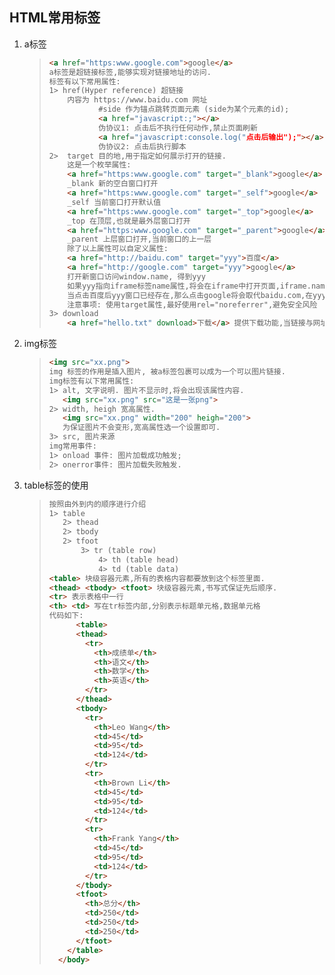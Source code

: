## HTML常用标签

1. a标签  

   > ```html
   > <a href="https:www.google.com">google</a>
   > a标签是超链接标签,能够实现对链接地址的访问.
   > 标签有以下常用属性:
   > 1> href(Hyper reference) 超链接
   >     内容为 https://www.baidu.com 网址
   >            #side 作为锚点跳转页面元素 (side为某个元素的id);
   >            <a href="javascript:;"></a>
   >            伪协议1: 点击后不执行任何动作,禁止页面刷新
   >            <a href="javascript:console.log("点击后输出");"></a>
   >            伪协议2: 点击后执行脚本
   > 2>  target 目的地,用于指定如何展示打开的链接.
   >     这是一个枚举属性:
   >     <a href="https:www.google.com" target="_blank">google</a>
   >     _blank 新的空白窗口打开
   >     <a href="https:www.google.com" target="_self">google</a> 
   >     _self 当前窗口打开默认值
   >     <a href="https:www.google.com" target="_top">google</a> 
   >     _top 在顶层,也就是最外层窗口打开
   >     <a href="https:www.google.com" target="_parent">google</a> 
   >     _parent 上层窗口打开,当前窗口的上一层
   >     除了以上属性可以自定义属性:
   >     <a href="http://baidu.com" target="yyy">百度</a>
   >     <a href="http://google.com" target="yyy">google</a>
   >     打开新窗口访问window.name, 得到yyy
   >     如果yyy指向iframe标签name属性,将会在iframe中打开页面,iframe.name 得到yyy
   >     当点击百度后yyy窗口已经存在,那么点击google将会取代baidu.com,在yyy窗口访问  google.com
   >     注意事项: 使用target属性,最好使用rel="noreferrer",避免安全风险
   > 3> download 
   >     <a href="hello.txt" download>下载</a> 提供下载功能,当链接与网址同源生效.
   > 
   > ```
   >
   > 

2. img标签

   > ```html
   > <img src="xx.png">
   > img 标签的作用是插入图片, 被a标签包裹可以成为一个可以图片链接.
   > img标签有以下常用属性:
   > 1> alt, 文字说明. 图片不显示时,将会出现该属性内容.
   > 	<img src="xx.png" src="这是一张png">
   > 2> width, heigh 宽高属性. 
   > 	<img src="xx.png" width="200" heigh="200">
   > 	为保证图片不会变形,宽高属性选一个设置即可.
   > 3> src, 图片来源
   > img常用事件:
   > 1> onload 事件: 图片加载成功触发;
   > 2> onerror事件: 图片加载失败触发.
   > ```
   >
   > 

3. table标签的使用

   > ```html
   > 按照由外到内的顺序进行介绍
   > 1> table
   > 	2> thead
   > 	2> tbody
   > 	2> tfoot
   > 		3> tr (table row)	
   > 			4> th (table head)
   > 			4> td (table data)
   > <table> 块级容器元素,所有的表格内容都要放到这个标签里面.
   > <thead> <tbody> <tfoot> 块级容器元素,书写式保证先后顺序.
   > <tr> 表示表格中一行
   > <th> <td> 写在tr标签内部,分别表示标题单元格,数据单元格
   > 代码如下:
   >       <table>
   >       <thead>
   >         <tr>
   >           <th>成绩单</th>
   >           <th>语文</th>
   >           <th>数学</th>
   >           <th>英语</th>
   >         </tr>
   >       </thead>
   >       <tbody>
   >         <tr>
   >           <th>Leo Wang</th>
   >           <td>45</td>
   >           <td>95</td>
   >           <td>124</td>
   >         </tr>
   >         <tr>
   >           <th>Brown Li</th>
   >           <td>45</td>
   >           <td>95</td>
   >           <td>124</td>
   >         </tr>
   >         <tr>
   >           <th>Frank Yang</th>
   >           <td>45</td>
   >           <td>95</td>
   >           <td>124</td>
   >         </tr>
   >       </tbody>
   >       <tfoot>
   >         <th>总分</th>
   >         <td>250</td>
   >         <td>250</td>
   >         <td>250</td>
   >       </tfoot>
   >     </table>
   >   </body>
   > ```
   >
   > 